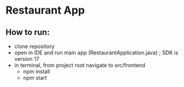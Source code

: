 # Restaurant App

## How to run:

* clone repository
* open in IDE and run main app (RestaurantApplication.java) ; SDK is version 17
* in terminal, from project root navigate to src/frontend
  * npm install
  * npm start

